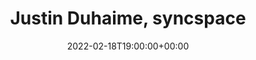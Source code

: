 ---
templateKey: event
id: 49198F53-ADCA-562B-6C5A-507BA7E664AD
date: 2022-02-18T19:00:00+00:00
eventTime: 7pm
title: Justin Duhaime, syncspace
artist: Justin Duhaime
city: ottawa
venue: syncspace
group: Tim Shia
guests: Michael Herring, Adrean Farrugia
---